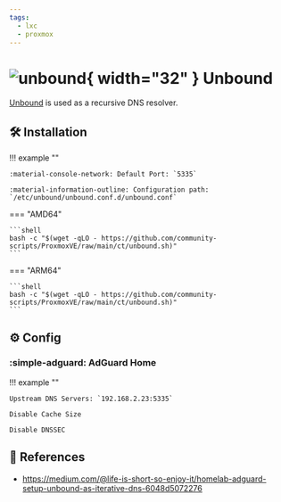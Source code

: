 ```yaml
---
tags:
  - lxc
  - proxmox
---
```

# ![unbound][1]{ width="32" } Unbound

[Unbound][2] is used as a recursive DNS resolver.

## :hammer_and_wrench: Installation

!!! example ""

    :material-console-network: Default Port: `5335`
    
    :material-information-outline: Configuration path: `/etc/unbound/unbound.conf.d/unbound.conf`

=== "AMD64"

    ```shell
    bash -c "$(wget -qLO - https://github.com/community-scripts/ProxmoxVE/raw/main/ct/unbound.sh)"
    ```

=== "ARM64"

    ```shell
    bash -c "$(wget -qLO - https://github.com/community-scripts/ProxmoxVE/raw/main/ct/unbound.sh)"
    ```

## :gear: Config

### :simple-adguard: AdGuard Home

!!! example ""

    Upstream DNS Servers: `192.168.2.23:5335`

    Disable Cache Size

    Disable DNSSEC

## :link: References

- <https://medium.com/@life-is-short-so-enjoy-it/homelab-adguard-setup-unbound-as-iterative-dns-6048d5072276>

[1]: <https://cdn.jsdelivr.net/gh/selfhst/icons/svg/unbound.svg>
[2]: <https://www.nlnetlabs.nl/projects/unbound/about/>
